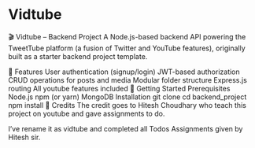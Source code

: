 # Vidtube
🎬 Vidtube – Backend Project
A Node.js-based backend API powering the TweetTube platform (a fusion of Twitter and YouTube features), originally built as a starter backend project template.

🔧 Features
User authentication (signup/login)
JWT-based authorization
CRUD operations for posts and media
Modular folder structure
Express.js routing
All youtube features included
🚀 Getting Started
Prerequisites
Node.js
npm (or yarn)
MongoDB
Installation
git clone
cd backend_project
npm install
📌 Credits
The credit goes to Hitesh Choudhary who teach this project on youtube and gave assignments to do.

I’ve rename it as vidtube and completed all Todos Assignments given by Hitesh sir.
